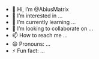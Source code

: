 - 👋 Hi, I’m @AbiusMatrix
- 👀 I’m interested in ...
- 🌱 I’m currently learning ...
- 💞️ I’m looking to collaborate on ...
- 📫 How to reach me ...
- 😄 Pronouns: ...
- ⚡ Fun fact: ...

<!---
AbiusMatrix/AbiusMatrix is a ✨ special ✨ repository because its `README.md` (this file) appears on your GitHub profile.
You can click the Preview link to take a look at your changes.
--->
